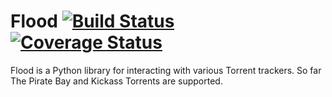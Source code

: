# Flood [![Build Status](https://travis-ci.org/DandyDev/flood.png?branch=master)](https://travis-ci.org/DandyDev/flood) [![Coverage Status](https://coveralls.io/repos/DandyDev/flood/badge.png?branch=master)](https://coveralls.io/r/DandyDev/flood?branch=master)

Flood is a Python library for interacting with various Torrent trackers. So far The Pirate Bay and Kickass Torrents are
supported.
